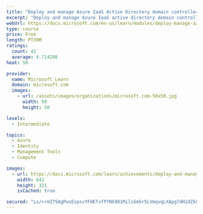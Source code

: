 ```yaml
---
title: "Deploy and manage Azure IaaS Active Directory domain controllers in Azure"
excerpt: "Deploy and manage Azure IaaS active directory domain controllers in Azure"
webUrl: https://docs.microsoft.com/en-us/learn/modules/deploy-manage-azure-iaas-active-directory-domain-controllers-azure/
type: course
price: Free
length: PT39M
ratings:
  count: 42
  average: 4.714286
heat: 50

provider:
  name: Microsoft Learn
  domain: microsoft.com
  images:
    - url: /assets/images/organizations/microsoft.com-50x50.jpg
      width: 50
      height: 50

levels:
  - Intermediate

topics:
  - Azure
  - Identity
  - Management Tools
  - Compute

images:
  - url: https://docs.microsoft.com/learn/achievements/deploy-and-manage-azure-iaas-active-directory-domain-controllers-in-azure-social.png
    width: 642
    height: 321
    isCached: true

secured: "Lx/+rmZ75AgPwsEspsvYFHEfxfPYNk981MiliGm5r5LVmqvqLXApg7dHiUZkhFo136NkdLVYJxZbs/PjDY0Xumixsn9eGRUgx9q03/OK/Osn19gH7nlzBRzCKa/SdawP+Yy6wss+BpXysz/KeUy2ZXN3tKsrIsoWDUE9kYp2ErJ7ebdqu43vOelLburKMETN+OGkJDvCbdef1/z26l3J49P1kS+u71hnZYN6OykyII3IfoEwyGUGu0Z9ozsWaQHzvjSHSvOi7Z+gs9Vu8Hg+n92LeOhDirQRLlwuT3CGCtiSp0LPF4TcdV1EiqFFLjMtItsJFsDONlKH2PxuSMhyNHdW6WJp3xKg3A7hVTNBrxcTHFwbTQxLIHunztz0TD95t7HBDVVqeMyYXGbO9c5RZj2hBsXxVj5NuHbQY9Ftxs8=;w09oLYUh1iuvou7u3srICQ=="
---
```



